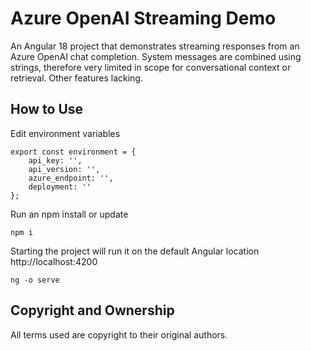 # Azure OpenAI Streaming Demo

An Angular 18 project that demonstrates streaming responses from an Azure OpenAI chat completion. System messages are combined using strings, therefore very limited in scope for conversational context or retrieval. Other features lacking.

## How to Use

Edit environment variables

```
export const environment = {
    api_key: '',
    api_version: '',
    azure_endpoint: '',
    deployment: ''
};
```

Run an npm install or update

```
npm i
```

Starting the project will run it on the default Angular location http://localhost:4200

```
ng -o serve
```

## Copyright and Ownership

All terms used are copyright to their original authors.
